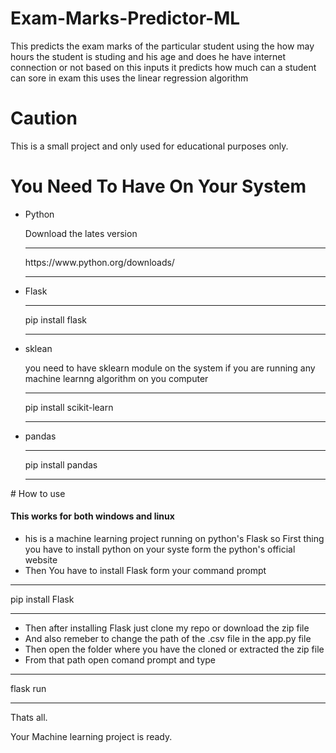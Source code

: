 # Exam-Marks-Predictor-ML
This predicts the exam marks of the particular student using the how may hours the student is studing and his age and does he have internet connection or not based on this inputs it predicts how much can a student can sore in exam this uses the linear regression algorithm <br>
# Caution 
This is a small project and only used for educational purposes only. <br>
# You Need To Have On Your System
<ul>
  <li>Python</li>
  <p>Download the lates version</p>
  <hr>
  https://www.python.org/downloads/
  <hr>
  <li>Flask</li>
  <hr>
  pip install flask
  <hr>
  <li>sklean</li>
  <p>you need to have sklearn module on the system if you are running any machine learnng algorithm on you computer</p>
  <hr>
  pip install scikit-learn
  <hr>
  <li>pandas</li>
  <hr>
  pip install pandas
  <hr>
</ul>
# How to use 
<h4>This works for both windows and linux</h4>
<ul>
<li>his is a machine learning project running on python's Flask so First thing you have to install python on your syste form the python's official website<br></li>
<li>Then You have to install Flask form your command prompt <br></li>
</ul>
<hr>
pip install Flask
<hr>
<ul>
<li>Then after installing Flask just clone my repo or download the zip file<br></li>
<li>And also remeber to change the path of the .csv file in the app.py file<br> </li>
<li>Then open the folder where you have the cloned or extracted the zip file<br></li>
<li>From that path open comand prompt and type<br></li>
</ul>
<hr>
flask run
<hr>
<p>Thats all.<br></p>
<p>Your Machine learning project is ready.</p>
